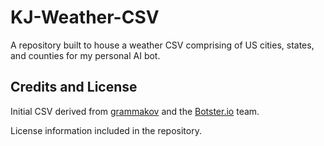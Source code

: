 # KJ-Weather-CSV
 A repository built to house a weather CSV comprising of US cities, states, and counties for my personal AI bot.

## Credits and License
Initial CSV derived from [grammakov](https://github.com/grammakov/USA-cities-and-states/tree/master) and the [Botster.io](https://botster.io) team.

License information included in the repository.
